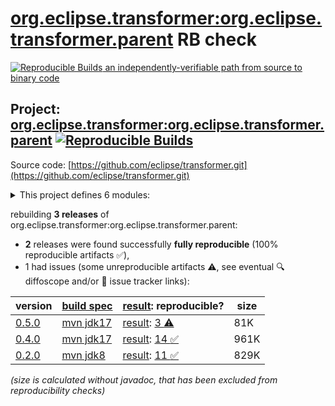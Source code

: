 [org.eclipse.transformer:org.eclipse.transformer.parent](https://central.sonatype.com/artifact/org.eclipse.transformer/org.eclipse.transformer.parent/versions) RB check
=======

[![Reproducible Builds](https://reproducible-builds.org/images/logos/rb.svg) an independently-verifiable path from source to binary code](https://reproducible-builds.org/)

## Project: [org.eclipse.transformer:org.eclipse.transformer.parent](https://central.sonatype.com/artifact/org.eclipse.transformer/org.eclipse.transformer.parent/versions) [![Reproducible Builds](https://img.shields.io/endpoint?url=https://raw.githubusercontent.com/jvm-repo-rebuild/reproducible-central/master/content/org/eclipse/transformer/badge.json)](https://github.com/jvm-repo-rebuild/reproducible-central/blob/master/content/org/eclipse/transformer/README.md)

Source code: [https://github.com/eclipse/transformer.git](https://github.com/eclipse/transformer.git)

<details><summary>This project defines 6 modules:</summary>

* [org.eclipse.transformer:org.eclipse.transformer](https://central.sonatype.com/artifact/org.eclipse.transformer/org.eclipse.transformer/0.5.0)
* [org.eclipse.transformer:org.eclipse.transformer.cli](https://central.sonatype.com/artifact/org.eclipse.transformer/org.eclipse.transformer.cli/0.5.0)
* [org.eclipse.transformer:org.eclipse.transformer.jakarta](https://central.sonatype.com/artifact/org.eclipse.transformer/org.eclipse.transformer.jakarta/0.5.0)
* [org.eclipse.transformer:org.eclipse.transformer.maven](https://central.sonatype.com/artifact/org.eclipse.transformer/org.eclipse.transformer.maven/0.5.0)
* [org.eclipse.transformer:org.eclipse.transformer.parent](https://central.sonatype.com/artifact/org.eclipse.transformer/org.eclipse.transformer.parent/0.5.0)
* [org.eclipse.transformer:transformer-maven-plugin](https://central.sonatype.com/artifact/org.eclipse.transformer/transformer-maven-plugin/0.5.0)
</details>

rebuilding **3 releases** of org.eclipse.transformer:org.eclipse.transformer.parent:
- **2** releases were found successfully **fully reproducible** (100% reproducible artifacts :white_check_mark:),
- 1 had issues (some unreproducible artifacts :warning:, see eventual :mag: diffoscope and/or :memo: issue tracker links):

| version | [build spec](/BUILDSPEC.md) | [result](https://reproducible-builds.org/docs/jvm/): reproducible? | size |
| -- | --------- | ------ | -- |
| [0.5.0](https://central.sonatype.com/artifact/org.eclipse.transformer/org.eclipse.transformer.parent/0.5.0/pom) | [mvn jdk17](eclipse-transformer-0.5.0.buildspec) | [result](transformer-maven-plugin-0.5.0.buildinfo): [ 3 :warning:](transformer-maven-plugin-0.5.0.buildcompare) | 81K |
| [0.4.0](https://central.sonatype.com/artifact/org.eclipse.transformer/org.eclipse.transformer.parent/0.4.0/pom) | [mvn jdk17](eclipse-transformer-0.4.0.buildspec) | [result](transformer-maven-plugin-0.4.0.buildinfo): [14 :white_check_mark: ](transformer-maven-plugin-0.4.0.buildcompare) | 961K |
| [0.2.0](https://central.sonatype.com/artifact/org.eclipse.transformer/org.eclipse.transformer.parent/0.2.0/pom) | [mvn jdk8](eclipse-transformer-0.2.0.buildspec) | [result](org.eclipse.transformer.parent-0.2.0.buildinfo): [11 :white_check_mark: ](org.eclipse.transformer.parent-0.2.0.buildcompare) | 829K |

<i>(size is calculated without javadoc, that has been excluded from reproducibility checks)</i>
